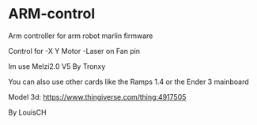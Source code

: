 # ARM-control
Arm controller for arm robot marlin firmware


Control for
-X Y Motor 
-Laser on Fan pin 

Im use Melzi2.0 V5 By Tronxy 

You can also use other cards like the Ramps 1.4 or the Ender 3 mainboard


Model 3d: https://www.thingiverse.com/thing:4917505

By LouisCH
